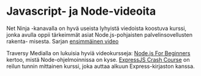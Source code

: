 # Javascript- ja Node-videoita
Net Ninja -kanavalla on hyvä useista lyhyistä viedoista koostuva kurssi, jonka
avulla oppii tärkeimmät asiat Node.js-pohjaisten palvelinsovellusten rakenta-
misesta. Sarjan [ensimmäinen video](https://www.youtube.com/watch?v=w-7RQ46RgxU&t=17s)

Traversy Medialla on lukuisia hyviä videokursseja: [Node.js For Beginners](https://www.youtube.com/watch?v=U8XF6AFGqlc) kertoo, mistä Node-ohjelmoinnissa on kyse.
[ExpressJS Crash Course](https://www.youtube.com/watch?v=gnsO8-xJ8rs&t=2925s) on reilun tunnin mittainen kurssi, joka auttaa alkuun Express-kirjaston kanssa.
